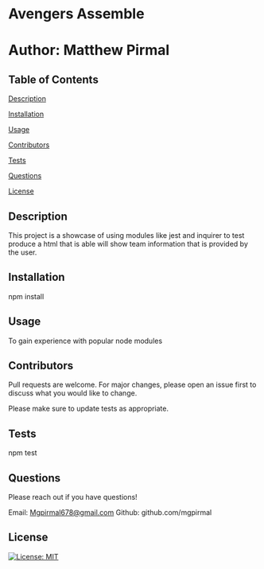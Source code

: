 # Avengers Assemble
  # Author: Matthew Pirmal


  ## Table of Contents

  [Description](#Description)

  [Installation](#Installation)

  [Usage](#Usage)

  [Contributors](#Contributors)

  [Tests](#Tests)

  [Questions](#Questions)

  [License](#License)

  ## Description
  
  This project is a showcase of using modules like jest and inquirer to test produce a html that is able will show team information that is provided by the user. 
    
  ## Installation
    
  npm install
    
    
  ## Usage
    
  To gain experience with popular node modules
  
    
  ## Contributors
  Pull requests are welcome. For major changes, please open an issue first to discuss what you would like to change.
    
  Please make sure to update tests as appropriate.

  

  ## Tests

  npm test

  ## Questions

  Please reach out if you have questions!

  Email: Mgpirmal678@gmail.com
  Github: github.com/mgpirmal
    
  ## License
  [![License: MIT](https://img.shields.io/badge/License-MIT-yellow.svg)](https://opensource.org/licenses/MIT)